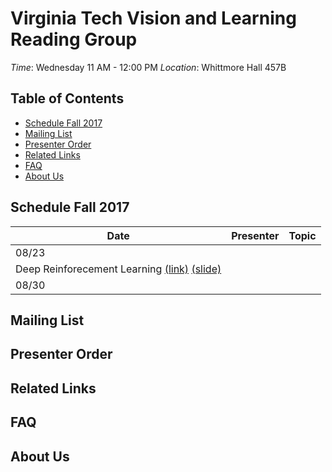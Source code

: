 # Virginia Tech Vision and Learning Reading Group

*Time*: Wednesday 11 AM - 12:00 PM
*Location*: Whittmore Hall 457B

## Table of Contents

- [Schedule Fall 2017](#schedule-fall-2017)
- [Mailing List](#mailing-list)
- [Presenter Order](#presenter-order)
- [Related Links](#related-links)
- [FAQ](#faq)
- [About Us](#about-us)


## Schedule Fall 2017

| Date       | Presenter     |  Topic     |
|-------------|--------|--------|
| 08/23 |  | 
Deep Reinforecement Learning [(link)](https://www.youtube.com/watch?v=ID150Tl-MMw) [(slide)](https://simons.berkeley.edu/sites/default/files/docs/6453/201703xxsimons-representations-deep-rl.pdf)|
| 08/30     |  |

## Mailing List

## Presenter Order

## Related Links

## FAQ

## About Us
